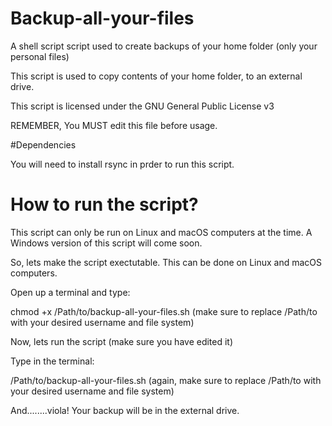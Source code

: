 # Backup-all-your-files
A shell script script used to create backups of your home folder (only your personal files)

This script is used to copy contents of your home folder, to an external drive.

This script is licensed under the GNU General Public License v3

REMEMBER, You MUST edit this file before usage.

#Dependencies

You will need to install rsync in prder to run this script.

# How to run the script?

This script can only be run on Linux and macOS computers at the time. A Windows version of this script will come soon.

So, lets make the script exectutable. This can be done on Linux and macOS computers.

Open up a terminal and type:

chmod +x /Path/to/backup-all-your-files.sh (make sure to replace /Path/to with your desired username and file system)

Now, lets run the script (make sure you have edited it)

Type in the terminal:

/Path/to/backup-all-your-files.sh (again, make sure to replace /Path/to with your desired username and file system)

And........viola! Your backup will be in the external drive.
